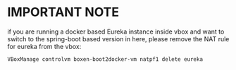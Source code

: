 # IMPORTANT NOTE
if you are running a docker based Eureka instance inside vbox and want to switch to the spring-boot based version in here,
please remove the NAT rule for eureka from the vbox:

```
VBoxManage controlvm boxen-boot2docker-vm natpf1 delete eureka
```

